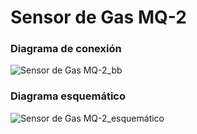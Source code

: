 # Sensor de Gas MQ-2
### Diagrama de conexión
![Sensor de Gas MQ-2_bb](https://user-images.githubusercontent.com/70409607/223870550-6ada2c2a-66db-4e0b-9cc1-52bd6e196626.png)
### Diagrama esquemático
![Sensor de Gas MQ-2_esquemático](https://user-images.githubusercontent.com/70409607/223870573-2868d7dd-e835-43af-9546-c758b7737131.png)
